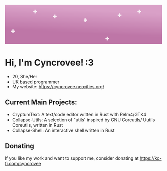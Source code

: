 ![A rectangular banner image with a pink to light pink gradient for the background, and white stars dotted about the scene](assets/Banner.png "Banner Image")

# Hi, I'm Cyncrovee! :3

- 20, She/Her
- UK based programmer
- My website: https://cyncrovee.neocities.org/

## Current Main Projects:
- CryptumText: A text/code editor written in Rust with Relm4/GTK4
- Collapse-Utils: A selection of "utils" inspired by GNU Coreutils/ Uutils Coreutils, written in Rust
- Collapse-Shell: An interactive shell written in Rust

## Donating
If you like my work and want to support me, consider donating at https://ko-fi.com/cyncrovee